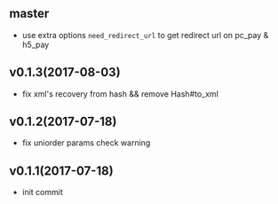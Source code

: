 ## master
 - use extra options `need_redirect_url` to get redirect url on pc_pay & h5_pay

## v0.1.3(2017-08-03)
- fix xml's recovery from hash && remove Hash#to_xml

## v0.1.2(2017-07-18)
- fix uniorder params check warning

## v0.1.1(2017-07-18)
- init commit
